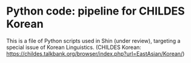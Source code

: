 # Python code: pipeline for CHILDES Korean

This is a file of Python scripts used in Shin (under review), targeting a special issue of Korean Linguistics.
(CHILDES Korean: https://childes.talkbank.org/browser/index.php?url=EastAsian/Korean/)
